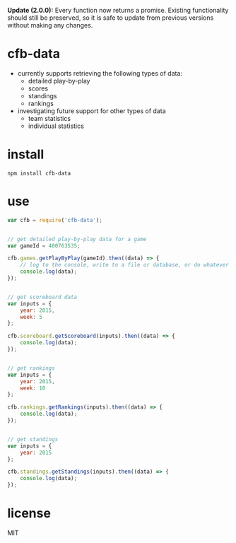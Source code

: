 **Update (2.0.0):** Every function now returns a promise.  Existing functionality should still be preserved, so it is safe to update from previous versions without making any changes.

# cfb-data

- currently supports retrieving the following types of data:
    - detailed play-by-play
    - scores
    - standings
    - rankings
- investigating future support for other types of data
    - team statistics
    - individual statistics

# install
```shell
npm install cfb-data
```

# use
```javascript
var cfb = require('cfb-data');


// get detailed play-by-play data for a game
var gameId = 400763535;

cfb.games.getPlayByPlay(gameId).then((data) => {
    // log to the console, write to a file or database, or do whatever you will
    console.log(data);
});


// get scoreboard data
var inputs = {
    year: 2015,
    week: 5
};

cfb.scoreboard.getScoreboard(inputs).then((data) => {
    console.log(data);
});


// get rankings
var inputs = {
    year: 2015,
    week: 10
};

cfb.rankings.getRankings(inputs).then((data) => {
    console.log(data);
});


// get standings
var inputs = {
    year: 2015
};

cfb.standings.getStandings(inputs).then((data) => {
    console.log(data);
});
```

# license
MIT